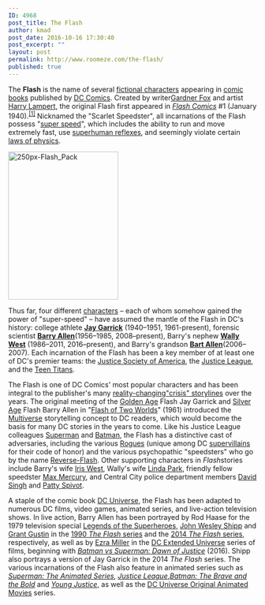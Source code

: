 ```yaml
---
ID: 4968
post_title: The Flash
author: kmad
post_date: 2016-10-16 17:30:40
post_excerpt: ""
layout: post
permalink: http://www.roomeze.com/the-flash/
published: true
---
```

<p style="text-align: left;">The <b>Flash</b> is the name of several <a class="mw-redirect" title="Fictional character" href="https://en.wikipedia.org/wiki/Fictional_character">fictional characters</a> appearing in <a class="mw-redirect" title="Comic books" href="https://en.wikipedia.org/wiki/Comic_books">comic books</a> published by <a title="DC Comics" href="https://en.wikipedia.org/wiki/DC_Comics">DC Comics</a>. Created by writer<a title="Gardner Fox" href="https://en.wikipedia.org/wiki/Gardner_Fox">Gardner Fox</a> and artist <a title="Harry Lampert" href="https://en.wikipedia.org/wiki/Harry_Lampert">Harry Lampert</a>, the original Flash first appeared in <i><a title="Flash Comics" href="https://en.wikipedia.org/wiki/Flash_Comics">Flash Comics</a></i> #1 (January 1940).<sup id="cite_ref-dc-ency_1-0" class="reference"><a href="https://en.wikipedia.org/wiki/Flash_(comics)#cite_note-dc-ency-1">[1]</a></sup> Nicknamed the "Scarlet Speedster", all incarnations of the Flash possess "<a class="mw-redirect" title="List of comic book superpowers" href="https://en.wikipedia.org/wiki/List_of_comic_book_superpowers#Superhuman_speed">super speed</a>", which includes the ability to run and move extremely fast, use <a class="mw-redirect" title="List of comic book superpowers" href="https://en.wikipedia.org/wiki/List_of_comic_book_superpowers#Superhuman_reflexes">superhuman reflexes</a>, and seemingly violate certain <a title="Physical law" href="https://en.wikipedia.org/wiki/Physical_law">laws of physics</a>.</p>
<img class="size-thumbnail wp-image-4970 aligncenter" src="http://www.roomeze.com/wp-content/uploads/2016/10/250px-Flash_Pack-223x300.jpg" alt="250px-Flash_Pack" width="223" height="300" />

Thus far, four different <a title="Character (arts)" href="https://en.wikipedia.org/wiki/Character_(arts)">characters</a> – each of whom somehow gained the power of "super-speed" – have assumed the mantle of the Flash in DC's history: college athlete <b><a title="Flash (Jay Garrick)" href="https://en.wikipedia.org/wiki/Flash_(Jay_Garrick)">Jay Garrick</a></b> (1940–1951, 1961-present), forensic scientist <b><a title="Flash (Barry Allen)" href="https://en.wikipedia.org/wiki/Flash_(Barry_Allen)">Barry Allen</a></b>(1956–1985, 2008–present), Barry's nephew <b><a title="Wally West" href="https://en.wikipedia.org/wiki/Wally_West">Wally West</a></b> (1986–2011, 2016–present), and Barry's grandson <b><a title="Bart Allen" href="https://en.wikipedia.org/wiki/Bart_Allen">Bart Allen</a></b>(2006–2007). Each incarnation of the Flash has been a key member of at least one of DC's premier teams: the <a title="Justice Society of America" href="https://en.wikipedia.org/wiki/Justice_Society_of_America">Justice Society of America</a>, the <a title="Justice League" href="https://en.wikipedia.org/wiki/Justice_League">Justice League</a>, and the <a title="Teen Titans" href="https://en.wikipedia.org/wiki/Teen_Titans">Teen Titans</a>.

The Flash is one of DC Comics' most popular characters and has been integral to the publisher's many <a class="mw-redirect" title="Retcon" href="https://en.wikipedia.org/wiki/Retcon">reality-changing</a><a title="Crisis (DC Comics)" href="https://en.wikipedia.org/wiki/Crisis_(DC_Comics)">"crisis" storylines</a> over the years. The original meeting of the <a title="Golden Age of Comic Books" href="https://en.wikipedia.org/wiki/Golden_Age_of_Comic_Books">Golden Age</a> Flash Jay Garrick and <a title="Silver Age of Comic Books" href="https://en.wikipedia.org/wiki/Silver_Age_of_Comic_Books">Silver Age</a> Flash Barry Allen in "<a title="Flash of Two Worlds" href="https://en.wikipedia.org/wiki/Flash_of_Two_Worlds">Flash of Two Worlds</a>" (1961) introduced the <a title="Multiverse (DC Comics)" href="https://en.wikipedia.org/wiki/Multiverse_(DC_Comics)">Multiverse</a> storytelling concept to DC readers, which would become the basis for many DC stories in the years to come. Like his Justice League colleagues <a title="Superman" href="https://en.wikipedia.org/wiki/Superman">Superman</a> and <a title="Batman" href="https://en.wikipedia.org/wiki/Batman">Batman</a>, the Flash has a distinctive cast of adversaries, including the various <a title="Rogues (comics)" href="https://en.wikipedia.org/wiki/Rogues_(comics)">Rogues</a> (unique among DC <a title="Supervillain" href="https://en.wikipedia.org/wiki/Supervillain">supervillains</a> for their code of honor) and the various psychopathic "speedsters" who go by the name <a title="Reverse-Flash" href="https://en.wikipedia.org/wiki/Reverse-Flash">Reverse-Flash</a>. Other supporting characters in <i>Flash</i>stories include Barry's wife <a title="Iris West Allen" href="https://en.wikipedia.org/wiki/Iris_West_Allen">Iris West</a>, Wally's wife <a title="Linda Park (comics)" href="https://en.wikipedia.org/wiki/Linda_Park_(comics)">Linda Park</a>, friendly fellow speedster <a title="Max Mercury" href="https://en.wikipedia.org/wiki/Max_Mercury">Max Mercury</a>, and Central City police department members <a title="David Singh" href="https://en.wikipedia.org/wiki/David_Singh">David Singh</a> and <a title="Patty Spivot" href="https://en.wikipedia.org/wiki/Patty_Spivot">Patty Spivot</a>.

A staple of the comic book <a title="DC Universe" href="https://en.wikipedia.org/wiki/DC_Universe">DC Universe</a>, the Flash has been adapted to numerous DC films, video games, animated series, and live-action television shows. In live action, Barry Allen has been portrayed by Rod Haase for the 1979 television special <a title="Legends of the Superheroes" href="https://en.wikipedia.org/wiki/Legends_of_the_Superheroes">Legends of the Superheroes</a>, <a title="John Wesley Shipp" href="https://en.wikipedia.org/wiki/John_Wesley_Shipp">John Wesley Shipp</a> and <a title="Grant Gustin" href="https://en.wikipedia.org/wiki/Grant_Gustin">Grant Gustin</a> in the <a title="The Flash (1990 TV series)" href="https://en.wikipedia.org/wiki/The_Flash_(1990_TV_series)">1990 <i>The Flash</i> series</a> and the <a title="The Flash (2014 TV series)" href="https://en.wikipedia.org/wiki/The_Flash_(2014_TV_series)">2014 <i>The Flash</i> series</a>, respectively, as well as by <a title="Ezra Miller" href="https://en.wikipedia.org/wiki/Ezra_Miller">Ezra Miller</a> in the <a title="DC Extended Universe" href="https://en.wikipedia.org/wiki/DC_Extended_Universe">DC Extended Universe</a> series of films, beginning with <i><a class="mw-redirect" title="Batman vs Superman: Dawn of Justice" href="https://en.wikipedia.org/wiki/Batman_vs_Superman:_Dawn_of_Justice">Batman vs Superman: Dawn of Justice</a></i> (2016). Shipp also portrays a version of Jay Garrick in the 2014 <i>The Flash</i> series. The various incarnations of the Flash also feature in animated series such as <i><a title="Superman: The Animated Series" href="https://en.wikipedia.org/wiki/Superman:_The_Animated_Series">Superman: The Animated Series</a></i>, <i><a class="mw-redirect" title="Justice League (animated series)" href="https://en.wikipedia.org/wiki/Justice_League_(animated_series)">Justice League</a></i>,<i><a title="Batman: The Brave and the Bold" href="https://en.wikipedia.org/wiki/Batman:_The_Brave_and_the_Bold">Batman: The Brave and the Bold</a></i> and <i><a title="Young Justice (TV series)" href="https://en.wikipedia.org/wiki/Young_Justice_(TV_series)">Young Justice</a></i>, as well as the <a class="mw-redirect" title="DC Universe Original Animated Movies" href="https://en.wikipedia.org/wiki/DC_Universe_Original_Animated_Movies">DC Universe Original Animated Movies</a> series.